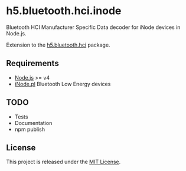 ﻿# h5.bluetooth.hci.inode

Bluetooth HCI Manufacturer Specific Data decoder for iNode devices in Node.js.

Extension to the [h5.bluetooth.hci](https://miracle.systems/p/h5.bluetooth.hci) package.

## Requirements

  * [Node.js](https://nodejs.org/) >= v4
  * [iNode.pl](https://inode.pl/index/s_lang/en) Bluetooth Low Energy devices

## TODO

  * Tests
  * Documentation
  * npm publish

## License

This project is released under the [MIT License](https://raw.github.com/morkai/h5.bluetooth.hci.inode/master/license.md).
